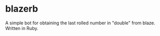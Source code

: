 # blazerb
A simple bot for obtaining the last rolled number in "double" from blaze. Written in Ruby.
